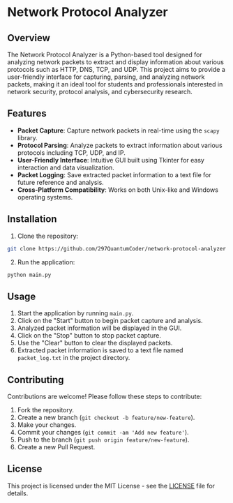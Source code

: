 
# Network Protocol Analyzer

## Overview

The Network Protocol Analyzer is a Python-based tool designed for analyzing network packets to extract and display information about various protocols such as HTTP, DNS, TCP, and UDP. This project aims to provide a user-friendly interface for capturing, parsing, and analyzing network packets, making it an ideal tool for students and professionals interested in network security, protocol analysis, and cybersecurity research.

## Features

- **Packet Capture**: Capture network packets in real-time using the `scapy` library.
- **Protocol Parsing**: Analyze packets to extract information about various protocols including TCP, UDP, and IP.
- **User-Friendly Interface**: Intuitive GUI built using Tkinter for easy interaction and data visualization.
- **Packet Logging**: Save extracted packet information to a text file for future reference and analysis.
- **Cross-Platform Compatibility**: Works on both Unix-like and Windows operating systems.

## Installation

1. Clone the repository:

```bash
git clone https://github.com/297QuantumCoder/network-protocol-analyzer
```

2. Run the application:

```bash
python main.py
```

## Usage

1. Start the application by running `main.py`.
2. Click on the "Start" button to begin packet capture and analysis.
3. Analyzed packet information will be displayed in the GUI.
4. Click on the "Stop" button to stop packet capture.
5. Use the "Clear" button to clear the displayed packets.
6. Extracted packet information is saved to a text file named `packet_log.txt` in the project directory.

## Contributing

Contributions are welcome! Please follow these steps to contribute:

1. Fork the repository.
2. Create a new branch (`git checkout -b feature/new-feature`).
3. Make your changes.
4. Commit your changes (`git commit -am 'Add new feature'`).
5. Push to the branch (`git push origin feature/new-feature`).
6. Create a new Pull Request.

## License

This project is licensed under the MIT License - see the [LICENSE](LICENSE) file for details.
```
